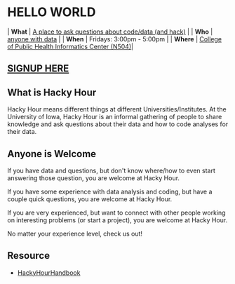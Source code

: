 # HELLO WORLD

| **What**  | [A place to ask questions about code/data (and hack)](#what-is-hacky-hour) |
| **Who**   | [anyone with data](#anyone-is-welcome) |
| **When**  | Fridays: 3:00pm - 5:00pm |
| **Where** | <a href="https://www.public-health.uiowa.edu/find-the-college/" target="_blank">College of Public Health Informatics Center (N504)</a>|

## <a href="https://doodle.com/poll/zbaxzhda86wxbkhg" target="_blank">SIGNUP HERE</a>

## What is Hacky Hour

Hacky Hour means different things at different Universities/Institutes.
At the University of Iowa, Hacky Hour is an informal gathering of people
to share knowledge and ask questions about their data and how to code
analyses for their data.

## Anyone is Welcome

If you have data and questions, but don't know where/how to even start
answering those question, you are welcome at Hacky Hour.

If you have some experience with data analysis and coding, but have
a couple quick questions, you are welcome at Hacky Hour.

If you are very experienced, but want to connect with other people
working on interesting problems (or start a project), you are welcome
at Hacky Hour.

No matter your experience level, check us out!

## Resource

- [HackyHourHandbook](https://github.com/amandamiotto/HackyHourHandbook)